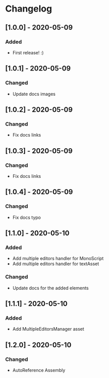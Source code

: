 ﻿# Changelog

## [1.0.0] - 2020-05-09
### Added
- First release! :)

## [1.0.1] - 2020-05-09
### Changed
- Update docs images

## [1.0.2] - 2020-05-09
### Changed
- Fix docs links

## [1.0.3] - 2020-05-09
### Changed
- Fix docs links

## [1.0.4] - 2020-05-09
### Changed
- Fix docs typo

## [1.1.0] - 2020-05-10
### Added
- Add multiple editors handler for MonoScript
- Add multiple editors handler for textAsset
### Changed
- Update docs for the added elements

## [1.1.1] - 2020-05-10
### Added
- Add MultipleEditorsManager asset

## [1.2.0] - 2020-05-10
### Changed
- AutoReference Assembly